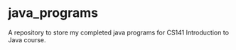 # java_programs
A repository to store my completed java programs for CS141 Introduction to Java course.
